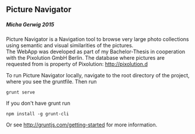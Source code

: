 ## Picture Navigator
##### Micha Gerwig 2015

Picture Navigator is a Navigation tool to browse very large photo collections using semantic and visual similarities of the pictures.  
The WebApp was developed as part of my Bachelor-Thesis in cooperation with the Pixolution GmbH Berlin.
The database where pictures are requested from is property of Pixolution: http://pixolution.d

To run Picture Navigator locally, navigate to the root directory of the project, where you see the gruntfile. Then run
```
grunt serve
```

If you don't have grunt run 
```
npm install -g grunt-cli
```

Or see http://gruntjs.com/getting-started for more information. 
